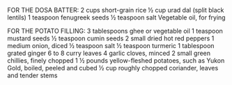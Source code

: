 FOR THE DOSA BATTER:
2 cups short-grain rice
½ cup urad dal (split black lentils)
1 teaspoon fenugreek seeds
½ teaspoon salt
 Vegetable oil, for frying

FOR THE POTATO FILLING:
3 tablespoons ghee or vegetable oil
1 teaspoon mustard seeds
½ teaspoon cumin seeds
2 small dried hot red peppers
1 medium onion, diced
½ teaspoon salt
½ teaspoon turmeric
1 tablespoon grated ginger
6 to 8 curry leaves
4 garlic cloves, minced
2 small green chillies, finely chopped
1 ½ pounds yellow-fleshed potatoes, such as Yukon Gold, boiled, peeled and cubed
½ cup roughly chopped coriander, leaves and tender stems
